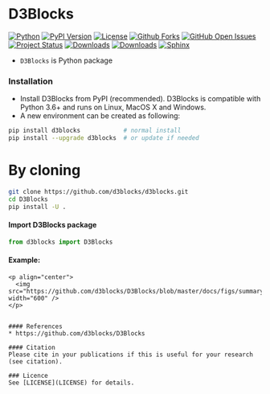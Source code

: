 # D3Blocks

[![Python](https://img.shields.io/pypi/pyversions/D3Blocks)](https://img.shields.io/pypi/pyversions/D3Blocks)
[![PyPI Version](https://img.shields.io/pypi/v/D3Blocks)](https://pypi.org/project/D3Blocks/)
[![License](https://img.shields.io/badge/license-MIT-green.svg)](https://github.com/d3blocks/D3Blocks/blob/master/LICENSE)
[![Github Forks](https://img.shields.io/github/forks/d3blocks/D3Blocks.svg)](https://github.com/d3blocks/D3Blocks/network)
[![GitHub Open Issues](https://img.shields.io/github/issues/d3blocks/D3Blocks.svg)](https://github.com/d3blocks/D3Blocks/issues)
[![Project Status](http://www.repostatus.org/badges/latest/active.svg)](http://www.repostatus.org/#active)
[![Downloads](https://pepy.tech/badge/D3Blocks/month)](https://pepy.tech/project/D3Blocks/month)
[![Downloads](https://pepy.tech/badge/D3Blocks)](https://pepy.tech/project/D3Blocks)
[![Sphinx](https://img.shields.io/badge/Sphinx-Docs-blue)](https://d3blocks.github.io/D3Blocks/)

* ``D3Blocks`` is Python package


### Installation
* Install D3Blocks from PyPI (recommended). D3Blocks is compatible with Python 3.6+ and runs on Linux, MacOS X and Windows. 
* A new environment can be created as following:

```bash
pip install d3blocks            # normal install
pip install --upgrade d3blocks  # or update if needed
```

# By cloning
```bash
git clone https://github.com/d3blocks/d3blocks.git
cd D3Blocks
pip install -U .
```  

#### Import D3Blocks package
```python
from d3blocks import D3Blocks
```

#### Example:
```
<p align="center">
  <img src="https://github.com/d3blocks/D3Blocks/blob/master/docs/figs/summary.png" width="600" />
</p>


#### References
* https://github.com/d3blocks/D3Blocks

#### Citation
Please cite in your publications if this is useful for your research (see citation).
   
### Licence
See [LICENSE](LICENSE) for details.

